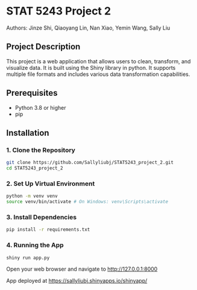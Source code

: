 # STAT 5243 Project 2

Authors: Jinze Shi, Qiaoyang Lin, Nan Xiao, Yemin Wang, Sally Liu

## Project Description

This project is a web application that allows users to clean, transform, and visualize data. It is built using the Shiny library in python. It supports multiple file formats and includes various data transformation capabilities.


## Prerequisites

- Python 3.8 or higher
- pip

## Installation

### 1. Clone the Repository

```bash
git clone https://github.com/Sallyliubj/STAT5243_project_2.git
cd STAT5243_project_2
```

### 2. Set Up Virtual Environment

```bash
python -m venv venv
source venv/bin/activate # On Windows: venv\Scripts\activate
```

### 3. Install Dependencies

```bash
pip install -r requirements.txt
```

### 4. Running the App

```bash
shiny run app.py
```

Open your web browser and navigate to http://127.0.0.1:8000


App deployed at https://sallyliubj.shinyapps.io/shinyapp/

